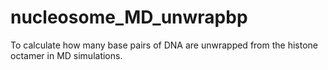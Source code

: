 # nucleosome_MD_unwrapbp

To calculate how many base pairs of DNA are unwrapped from the histone octamer in MD simulations.
